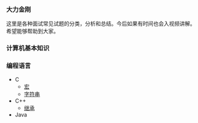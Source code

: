 ### 大力金刚

这里是各种面试常见试题的分类，分析和总结。今后如果有时间也会入视频讲解。希望能够帮助到大家。

### 计算机基本知识


### 编程语言
- C
  - [宏](https://github.com/xfdingustc/OmegaSupreme/blob/master/language/c/Macro.md)
  - [字符串](https://github.com/xfdingustc/OmegaSupreme/blob/master/language/c/String.md)
- C++
  - [继承](https://github.com/xfdingustc/OmegaSupreme/blob/master/language/cpp/Inherit.md)
- Java
